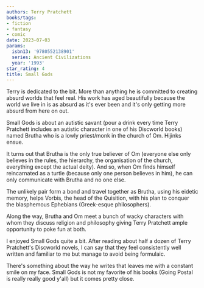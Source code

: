 ```yaml
---
authors: Terry Pratchett
books/tags:
- fiction
- fantasy
- comic
date: 2023-07-03
params:
  isbn13: '9780552138901'
  series: Ancient Civilizations
  year: '1993'
star_rating: 4
title: Small Gods
---
```


Terry is dedicated to the bit. More than anything he is committed to creating
absurd worlds that feel real. His work has aged beautifully because the world we
live in is as absurd as it's ever been and it's only getting more absurd from
here on out.

Small Gods is about an autistic savant (pour a drink every time Terry Pratchett
includes an autistic character in one of his Discworld books) named Brutha who
is a lowly priest/monk in the church of Om. Hijinks ensue.

<!--more-->

It turns out that Brutha is the only true believer of Om (everyone else only
believes in the rules, the hierarchy, the organisation of the church, everything
except the actual deity). And so, when Om finds himself reincarnated as a turtle
(because only one person believes in him), he can only communicate with Brutha
and no one else.

The unlikely pair form a bond and travel together as Brutha, using his eidetic
memory, helps Vorbis, the head of the Quisition, with his plan to conquer the
blasphemous Ephebians (Greek-esque philosophers).

Along the way, Brutha and Om meet a bunch of wacky characters with whom they
discuss religion and philosophy giving Terry Pratchett ample opportunity to poke
fun at both.

I enjoyed Small Gods quite a bit. After reading about half a dozen of Terry
Pratchett's Discworld novels, I can say that they feel consistently well written
and familiar to me but manage to avoid being formulaic.

There's something about the way he writes that leaves me with a constant smile
on my face. Small Gods is not my favorite of his books (Going Postal is really
really good y'all) but it comes pretty close.